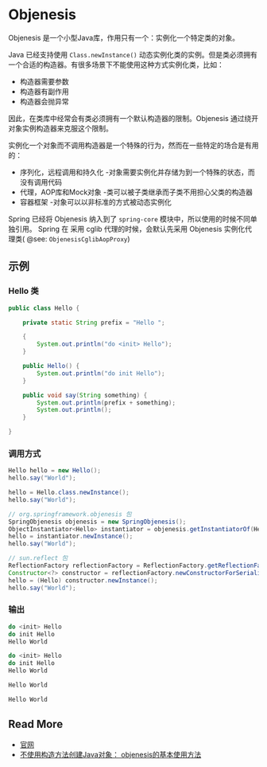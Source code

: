 
# Objenesis

Objenesis 是一个小型Java库，作用只有一个：实例化一个特定类的对象。

Java 已经支持使用 `Class.newInstance()` 动态实例化类的实例。但是类必须拥有一个合适的构造器。有很多场景下不能使用这种方式实例化类，比如：

- 构造器需要参数
- 构造器有副作用
- 构造器会抛异常

因此，在类库中经常会有类必须拥有一个默认构造器的限制。Objenesis 通过绕开对象实例构造器来克服这个限制。


实例化一个对象而不调用构造器是一个特殊的行为，然而在一些特定的场合是有用的：

- 序列化，远程调用和持久化 -对象需要实例化并存储为到一个特殊的状态，而没有调用代码
- 代理，AOP库和Mock对象 -类可以被子类继承而子类不用担心父类的构造器
- 容器框架 -对象可以以非标准的方式被动态实例化

Spring 已经将 Objenesis 纳入到了 `spring-core` 模块中，所以使用的时候不同单独引用。 Spring 在 采用 cglib 代理的时候，会默认先采用 Objenesis 实例化代理类( @see: `ObjenesisCglibAopProxy`)

## 示例

### Hello 类

``` java
public class Hello {

    private static String prefix = "Hello ";

    {
        System.out.println("do <init> Hello");
    }

    public Hello() {
        System.out.println("do init Hello");
    }

    public void say(String something) {
        System.out.println(prefix + something);
        System.out.println();
    }

}
```

### 调用方式

``` java
Hello hello = new Hello();
hello.say("World");

hello = Hello.class.newInstance();
hello.say("World");

// org.springframework.objenesis 包
SpringObjenesis objenesis = new SpringObjenesis();
ObjectInstantiator<Hello> instantiator = objenesis.getInstantiatorOf(Hello.class);
hello = instantiator.newInstance();
hello.say("World");

// sun.reflect 包
ReflectionFactory reflectionFactory = ReflectionFactory.getReflectionFactory();
Constructor<?> constructor = reflectionFactory.newConstructorForSerialization(Hello.class, Object.class.getConstructor((Class[]) null));
hello = (Hello) constructor.newInstance();
hello.say("World");
```

### 输出
``` bash
do <init> Hello
do init Hello
Hello World

do <init> Hello
do init Hello
Hello World

Hello World

Hello World
```


## Read More

- [官网](http://objenesis.org/)
- [不使用构造方法创建Java对象： objenesis的基本使用方法](https://blog.csdn.net/codershamo/article/details/52015206)